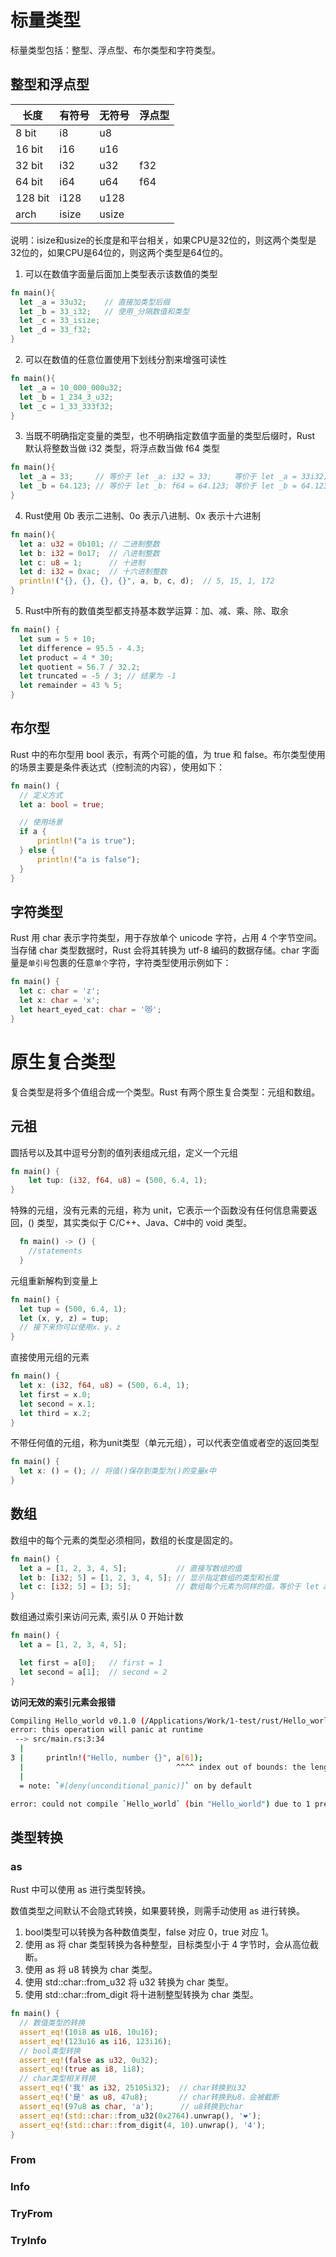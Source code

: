 # 标量类型

标量类型包括：整型、浮点型、布尔类型和字符类型。

## 整型和浮点型
| 长度   | 有符号 | 无符号 | 浮点型 |
| ------ | ------ | ------ | ------ |
| 8 bit  | i8     | u8     |        |
| 16 bit | i16    | u16    |        |
| 32 bit | i32    | u32    | f32    |
| 64 bit | i64    | u64    | f64    |
| 128 bit| i128   | u128   |        |
| arch   | isize  | usize  |        |

说明：isize和usize的长度是和平台相关，如果CPU是32位的，则这两个类型是32位的，如果CPU是64位的，则这两个类型是64位的。

1. 可以在数值字面量后面加上类型表示该数值的类型
```rs
fn main(){
  let _a = 33u32;    // 直接加类型后缀
  let _b = 33_i32;   // 使用_分隔数值和类型
  let _c = 33_isize;
  let _d = 33_f32;
}
```

2. 可以在数值的任意位置使用下划线分割来增强可读性
```rs
fn main(){
  let _a = 10_000_000u32;
  let _b = 1_234_3_u32;
  let _c = 1_33_333f32;
}
```

3. 当既不明确指定变量的类型，也不明确指定数值字面量的类型后缀时，Rust 默认将整数当做 i32 类型，将浮点数当做 f64 类型
```rs
fn main(){
  let _a = 33;     // 等价于 let _a: i32 = 33;     等价于 let _a = 33i32;
  let _b = 64.123; // 等价于 let _b: f64 = 64.123; 等价于 let _b = 64.123f64;
}
```

4. Rust使用 0b 表示二进制、0o 表示八进制、0x 表示十六进制
```rs
fn main(){
  let a: u32 = 0b101; // 二进制整数
  let b: i32 = 0o17;  // 八进制整数
  let c: u8 = 1;      // 十进制
  let d: i32 = 0xac;  // 十六进制整数
  println!("{}, {}, {}, {}", a, b, c, d);  // 5, 15, 1, 172
}
```

5. Rust中所有的数值类型都支持基本数学运算：加、减、乘、除、取余
```rs
fn main() {
  let sum = 5 + 10;
  let difference = 95.5 - 4.3;
  let product = 4 * 30;
  let quotient = 56.7 / 32.2;
  let truncated = -5 / 3; // 结果为 -1
  let remainder = 43 % 5;
}
```

## 布尔型

Rust 中的布尔型用 bool 表示，有两个可能的值，为 true 和 false。布尔类型使用的场景主要是条件表达式（控制流的内容），使用如下：

```rs
fn main() {
  // 定义方式
  let a: bool = true;

  // 使用场景
  if a {
      println!("a is true");
  } else {
      println!("a is false");
  }
}
```

## 字符类型
Rust 用 char 表示字符类型，用于存放单个 unicode 字符，占用 4 个字节空间。当存储 char 类型数据时，Rust 会将其转换为 utf-8 编码的数据存储。char 字面量是`单引号`包裹的任意`单个`字符，字符类型使用示例如下：
```rs
fn main() {
  let c: char = 'z';
  let x: char = 'x';
  let heart_eyed_cat: char = '😻';
}
```

# 原生复合类型
复合类型是将多个值组合成一个类型。Rust 有两个原生复合类型：元组和数组。

## 元祖
圆括号以及其中逗号分割的值列表组成元组，定义一个元组

```rs
fn main() {
    let tup: (i32, f64, u8) = (500, 6.4, 1);
}
```

特殊的元组，没有元素的元组，称为 unit，它表示一个函数没有任何信息需要返回，() 类型，其实类似于 C/C++、Java、C#中的 void 类型。

```rs
  fn main() -> () {
    //statements
  }
```

元组重新解构到变量上
```rs
fn main() {
  let tup = (500, 6.4, 1);
  let (x, y, z) = tup;
  // 接下来你可以使用x、y、z
}
```

直接使用元组的元素
```rs
fn main() {
  let x: (i32, f64, u8) = (500, 6.4, 1);
  let first = x.0;
  let second = x.1;
  let third = x.2;
}
```

不带任何值的元组，称为unit类型（单元元组），可以代表空值或者空的返回类型
```rs
fn main() {
  let x: () = (); // 将值()保存到类型为()的变量x中
}
```

## 数组

数组中的每个元素的类型必须相同，数组的长度是固定的。

```rs
fn main() {
  let a = [1, 2, 3, 4, 5];           // 直接写数组的值
  let b: [i32; 5] = [1, 2, 3, 4, 5]; // 显示指定数组的类型和长度
  let c: [i32; 5] = [3; 5];          // 数组每个元素为同样的值，等价于 let a = [3, 3, 3, 3, 3];
}
```

数组通过索引来访问元素, 索引从 0 开始计数

```rs
fn main() {
  let a = [1, 2, 3, 4, 5];

  let first = a[0];   // first = 1
  let second = a[1];  // second = 2
}
```

**访问无效的索引元素会报错**

```sh
Compiling Hello_world v0.1.0 (/Applications/Work/1-test/rust/Hello_world)
error: this operation will panic at runtime
 --> src/main.rs:3:34
  |
3 |     println!("Hello, number {}", a[6]);
  |                                  ^^^^ index out of bounds: the length is 5 but the index is 6
  |
  = note: `#[deny(unconditional_panic)]` on by default

error: could not compile `Hello_world` (bin "Hello_world") due to 1 previous error
```

## 类型转换

### as
Rust 中可以使用 as 进行类型转换。

数值类型之间默认不会隐式转换，如果要转换，则需手动使用 as 进行转换。

1. bool类型可以转换为各种数值类型，false 对应 0，true 对应 1。
2. 使用 as 将 char 类型转换为各种整型，目标类型小于 4 字节时，会从高位截断。
3. 使用 as 将 u8 转换为 char 类型。
4. 使用 std::char::from_u32 将 u32 转换为 char 类型。
5. 使用 std::char::from_digit 将十进制整型转换为 char 类型。

```rs
fn main() {
  // 数值类型的转换
  assert_eq!(10i8 as u16, 10u16);
  assert_eq!(123u16 as i16, 123i16);
  // bool类型转换
  assert_eq!(false as u32, 0u32);
  assert_eq!(true as i8, 1i8);
  // char类型相关转换
  assert_eq!('我' as i32, 25105i32);  // char转换到i32
  assert_eq!('是' as u8, 47u8);       // char转换到u8，会被截断
  assert_eq!(97u8 as char, 'a');      // u8转换到char
  assert_eq!(std::char::from_u32(0x2764).unwrap(), '❤');
  assert_eq!(std::char::from_digit(4, 10).unwrap(), '4');
}
```

### From
### Info
### TryFrom
### TryInfo